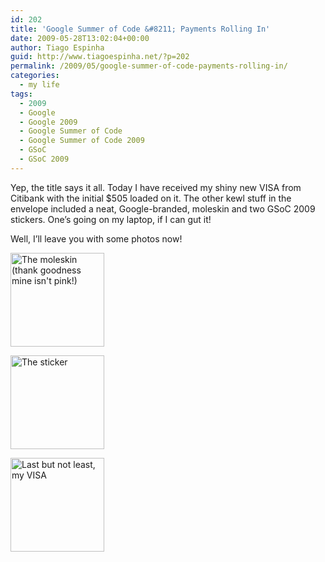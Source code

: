 ```yaml
---
id: 202
title: 'Google Summer of Code &#8211; Payments Rolling In'
date: 2009-05-28T13:02:04+00:00
author: Tiago Espinha
guid: http://www.tiagoespinha.net/?p=202
permalink: /2009/05/google-summer-of-code-payments-rolling-in/
categories:
  - my life
tags:
  - 2009
  - Google
  - Google 2009
  - Google Summer of Code
  - Google Summer of Code 2009
  - GSoC
  - GSoC 2009
---
```

Yep, the title says it all. Today I have received my shiny new VISA from Citibank with the initial $505 loaded on it. The other kewl stuff in the envelope included a neat, Google-branded, moleskin and two GSoC 2009 stickers. One&#8217;s going on my laptop, if I can gut it!

Well, I&#8217;ll leave you with some photos now!

<a href="https://www.tiagoespinha.net/wp-content/uploads/2009/05/dsc02428.jpg" rel="lightbox[202]" title="The moleskin (thank goodness mine isn't pink!)"><img class="alignnone size-thumbnail wp-image-203" title="The moleskin (thank goodness mine isn't pink!)" src="https://www.tiagoespinha.net/wp-content/uploads/2009/05/dsc02428-150x150.jpg" alt="The moleskin (thank goodness mine isn't pink!)" width="150" height="150" /></a>

<a href="https://www.tiagoespinha.net/wp-content/uploads/2009/05/dsc02427.jpg" rel="lightbox[202]" title="The sticker"><img class="alignnone size-thumbnail wp-image-205" title="The sticker" src="https://www.tiagoespinha.net/wp-content/uploads/2009/05/dsc02427-150x150.jpg" alt="The sticker" width="150" height="150" /></a>

<a href="https://www.tiagoespinha.net/wp-content/uploads/2009/05/dsc02430.jpg" rel="lightbox[202]" title="Last but not least, my VISA"><img class="alignnone size-thumbnail wp-image-206" title="Last but not least, my VISA" src="https://www.tiagoespinha.net/wp-content/uploads/2009/05/dsc02430-150x150.jpg" alt="Last but not least, my VISA" width="150" height="150" /></a>